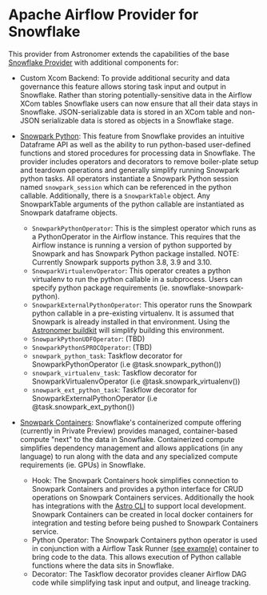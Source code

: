 # Apache Airflow Provider for Snowflake

This provider from Astronomer extends the capabilities of the base [Snowflake Provider](https://github.com/apache/airflow/tree/main/airflow/providers/snowflake) with additional components for:

- Custom Xcom Backend: To provide additional security and data governance this feature allows storing task input and output in Snowflake. Rather than storing potentially-sensitive data in the Airflow XCom tables Snowflake users can now ensure that all their data stays in Snowflake.  JSON-serializable data is stored in an XCom table and non-JSON serializable data is stored as objects in a Snowflake stage.

- [Snowpark Python](https://docs.snowflake.com/en/developer-guide/snowpark/python/index): This feature from Snowflake provides an intuitive Dataframe API as well as the ability to run python-based user-defined functions and stored procedures for processing data in Snowflake.  The provider includes operators and decorators to remove boiler-plate setup and teardown operations and generally simplify running Snowpark python tasks.  All operators instantiate a Snowpark Python session named `snowpark_session` which can be referenced in the python callable.  Additionally, there is a `SnowparkTable` object.  Any SnowparkTable arguments of the python callable are instantiated as Snowpark dataframe objects.
  - `SnowparkPythonOperator`: This is the simplest operator which runs as a PythonOperator in the Airflow instance.  This requires that the Airflow instance is running a version of python supported by Snowpark and has Snowpark Python package installed. NOTE: Currently Snowpark supports python 3.8, 3.9 and 3.10.
  - `SnowparkVirtualenvOperator`: This operator creates a python virtualenv to run the python callable in a subprocess.  Users can specify python package requirements (ie. snowflake-snowpark-python).
  - `SnowparkExternalPythonOperator`: This operator runs the Snowpark python callable in a pre-existing virtualenv. It is assumed that Snowpark is already installed in that environment. Using the [Astronomer buildkit](https://github.com/astronomer/astro-provider-venv) will simplify building this environment.
  - `SnowparkPythonUDFOperator`: (TBD)
  - `SnowparkPythonSPROCOperator`: (TBD)
  - `snowpark_python_task`: Taskflow decorator for SnowparkPythonOperator (i.e @task.snowpark_python())
  - `snowpark_virtualenv_task`: Taskflow decorator for SnowparkVirtualenvOperator (i.e @task.snowpark_virtualenv())
  - `snowpark_ext_python_task`: Taskflow decorator for SnowparkExternalPythonOperator (i.e @task.snowpark_ext_python())

- [Snowpark Containers](https://www.snowflake.com/snowpark-container-services/): Snowflake's containerized compute offering (currently in Private Preview) provides managed, container-based compute "next" to the data in Snowflake.  Containerized compute simplifies dependency management and allows applications (in any language) to run along with the data and any specialized compute requirements (ie. GPUs) in Snowflake.
  - Hook: The Snowpark Containers hook simplifies connection to Snowpark Containers and provides a python interface for CRUD operations on Snowpark Containers services.  Additionally the hook has integrations with the [Astro CLI](https://github.com/astronomer/astro-cli) to support local development.  Snowpark Containers can be created in local docker containers for integration and testing before being pushed to Snowpark Containers service.
  - Python Operator: The Snowpark Containers python operator is used in conjunction with a Airflow Task Runner [(see example)](https://github.com/astronomer/airflow-snowpark-containers-demo/tree/main/include/airflow-runner) container to bring code to the data.  This allows execution of Python callable functions where the data sits in Snowflake.
  - Decorator: The Taskflow decorator provides cleaner Airflow DAG code while simplifying task input and output, and lineage tracking.
